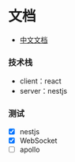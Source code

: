 # 文档
- [中文文档](https://docs.nestjs.cn/8/providers)


### 技术栈
- client：react
- server：nestjs

### 测试
- [x] nestjs
- [x] WebSocket
- [ ] apollo